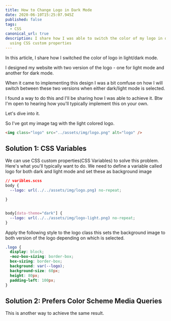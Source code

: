 ```yaml
---
title: How to Change Logo in Dark Mode
date: 2020-06-10T15:25:07.945Z
published: false
tags:
  - CSS
canonical_url: true
description: I share how I was able to switch the color of my logo in dark mode
  using CSS custom properties
---
```

In this article, I share how I switched the color of logo in light/dark mode.

I designed my website with two version of the logo - one for light mode and another for dark mode.

When it came to implementing this design I was a bit comfuse on how I will switch between these two versions when either dark/light mode is selected.

I found a way to do this and I'll be sharing how I was able to achieve it. Btw I'm open to hearing how you'll typically implement this on your own.

Let's dive into it.

So I've got my image tag with the light colored logo.

```html
<img class="logo" src="../assets/img/logo.png" alt="logo" />
```

## Solution 1: CSS Variables

We can use CSS custom properties(CSS Variables) to solve this problem. Here's what you'll typically want to do. We need to define a variable called logo for both dark and light mode and set these as background image

```css
// varibles.scss
body {
  --logo: url(../../assets/img/logo.png) no-repeat;

}


body[data-theme="dark"] {
  --logo: url(../../assets/img/logo-light.png) no-repeat;
}
```

Apply the following style to the logo class this sets the background image to both version of the logo depending on which is selected.

```css
.logo {
  display: block;
  -moz-box-sizing: border-box;
  box-sizing: border-box;
  background: var(--logo);
  background-size: 60px;
  height: 80px;
  padding-left: 100px;
}
```

## Solution 2: Prefers Color Scheme Media Queries

This is another way to achieve the same result.